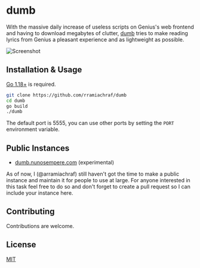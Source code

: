 # dumb
With the massive daily increase of useless scripts on Genius's web frontend and having to download megabytes of clutter, [dumb](https://github.com/rramiachraf/dumb) tries to make reading lyrics from Genius a pleasant experience and as lightweight as possible.

![Screenshot](https://raw.githubusercontent.com/rramiachraf/dumb/main/screenshot.png)

## Installation & Usage
[Go 1.18+](https://go.dev/dl) is required.
```bash
git clone https://github.com/rramiachraf/dumb
cd dumb
go build
./dumb
```

The default port is 5555, you can use other ports by setting the `PORT` environment variable.

## Public Instances

- [dumb.nunosempere.com](https://dumb.nunosempere.com/) (experimental)

As of now, I (@arramiachraf) still haven't got the time to make a public instance and maintain it for people to use at large. For anyone interested in this task feel free to do so and don't forget to create a pull request so I can include your instance here.

## Contributing
Contributions are welcome.

## License
[MIT](https://github.com/rramiachraf/dumb/blob/main/LICENCE)

